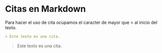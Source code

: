 # Citas en Markdown

Para hacer el uso de cita ocupamos el caracter de mayor que > al inicio del texto.

```md
> Este texto es una cita. 
```
> Este texto es una cita. 
